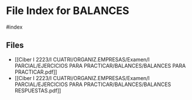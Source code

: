 # File Index for BALANCES
#index

## Files

- [[Ciber I 2223/I CUATRI/ORGANIZ.EMPRESAS/Examen/I PARCIAL/EJERCICIOS PARA PRACTICAR/BALANCES/BALANCES PARA PRACTICAR.pdf]]
- [[Ciber I 2223/I CUATRI/ORGANIZ.EMPRESAS/Examen/I PARCIAL/EJERCICIOS PARA PRACTICAR/BALANCES/BALANCES RESPUESTAS.pdf]]
